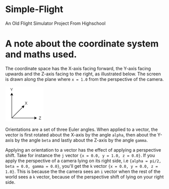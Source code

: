 # Simple-Flight
An Old Flight Simulator Project From Highschool

# A note about the coordinate system and maths used.
The coordinate space has the X-axis facing forward, the Y-axis facing upwards and the Z-axis facing to the right, as illustrated below. The screen is drawn along the plane where `x = 1.0` from the perspective of the camera.

![Axes Illustration](docs/axes.png)

Orientations are a set of three Euler angles. When applied to a vector, the vector is first rotated about the X-axis by the angle `alpha`, then about the Y-axis by the angle `beta` and lastly about the Z-axis by the angle `gamma`.

Applying an orientation to a vector has the effect of applying a perspective shift. Take for instance the `j` vector `{x = 0.0, y = 1.0, z = 0.0}`. If you apply the perspective of a camera lying on its right side, i.e `{alpha = pi/2, beta = 0.0, gamma = 0.0}`, you'll get the `k` vector `{x = 0.0, y = 0.0, z = 1.0}`. This is because the the camera sees an `i` vector when the rest of the world sees a `k` vector, because of the perspective shift of lying on your right side.